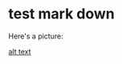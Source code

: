 # test mark down

Here's a picture:

[alt text](fig3.png)

[logo]: https://github.com/kevinkovalchik/RawQuant/docs/fig3.png "Logo Title Text 2"
